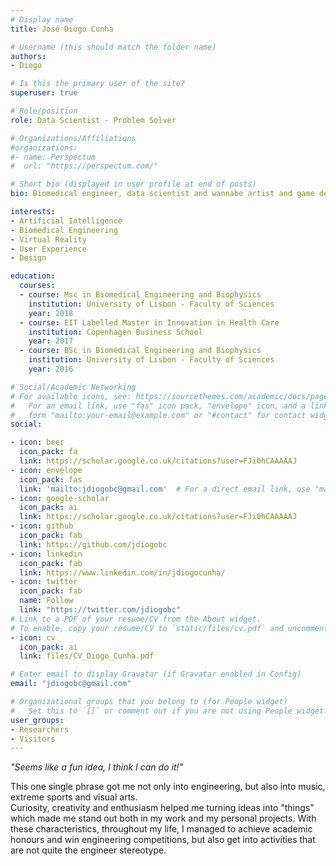 ```yaml
---
# Display name
title: José Diogo Cunha

# Username (this should match the folder name)
authors:
- Diogo

# Is this the primary user of the site?
superuser: true

# Role/position
role: Data Scientist - Problem Solver

# Organizations/Affiliations
#organizations:
#- name: Perspectum
#  url: "https://perspectum.com/"

# Short bio (displayed in user profile at end of posts)
bio: Biomedical engineer, data scientist and wannabe artist and game developer

interests:
- Artificial Intelligence
- Biomedical Engineering
- Virtual Reality
- User Experience
- Design

education:
  courses:
  - course: Msc in Biomedical Engineering and Biophysics
    institution: University of Lisbon - Faculty of Sciences
    year: 2018
  - course: EIT Labelled Master in Innovation in Health Care
    institution: Copenhagen Business School
    year: 2017
  - course: BSc in Biomedical Engineering and Biophysics
    institution: University of Lisbon - Faculty of Sciences
    year: 2016

# Social/Academic Networking
# For available icons, see: https://sourcethemes.com/academic/docs/page-builder/#icons
#   For an email link, use "fas" icon pack, "envelope" icon, and a link in the
#   form "mailto:your-email@example.com" or "#contact" for contact widget.
social:

- icon: beer
  icon_pack: fa
  link: https://scholar.google.co.uk/citations?user=FJi0hCAAAAAJ
- icon: envelope
  icon_pack: fas
  link: 'mailto:jdiogobc@gmail.com'  # For a direct email link, use "mailto:test@example.org".
- icon: google-scholar
  icon_pack: ai
  link: https://scholar.google.co.uk/citations?user=FJi0hCAAAAAJ
- icon: github
  icon_pack: fab
  link: https://github.com/jdiogobc
- icon: linkedin
  icon_pack: fab
  link: https://www.linkedin.com/in/jdiogocunha/
- icon: twitter
  icon_pack: fab
  name: Follow
  link: "https://twitter.com/jdiogobc"
# Link to a PDF of your resume/CV from the About widget.
# To enable, copy your resume/CV to `static/files/cv.pdf` and uncomment the lines below.
- icon: cv
  icon_pack: ai
  link: files/CV_Diogo_Cunha.pdf

# Enter email to display Gravatar (if Gravatar enabled in Config)
email: "jdiogobc@gmail.com"

# Organizational groups that you belong to (for People widget)
#   Set this to `[]` or comment out if you are not using People widget.
user_groups:
- Researchers
- Visitors
---
```

<i>"Seems like a fun idea, I think I can do it!"</i>

This one single phrase got me not only into engineering, but also into music, extreme sports and visual arts.<br>
Curiosity, creativity and enthusiasm helped me turning ideas into "things" which made me stand out both in my work and my personal projects.
With these characteristics, throughout my life, I managed to achieve academic honours and win engineering competitions,
but also get into activities that are not quite the engineer stereotype.
